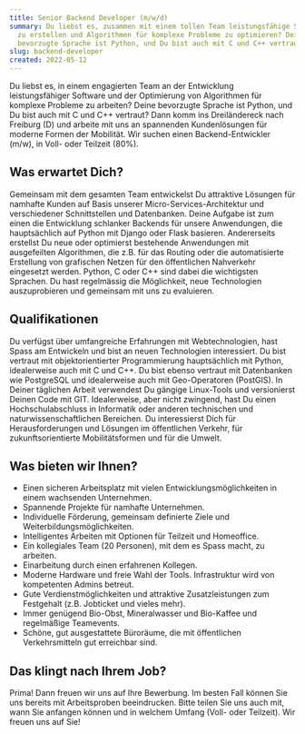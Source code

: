 ```yaml
---
title: Senior Backend Developer (m/w/d)
summary: Du liebst es, zusammen mit einem tollen Team leistungsfähige Software
  zu erstellen und Algorithmen für komplexe Probleme zu optimieren? Deine
  bevorzugte Sprache ist Python, und Du bist auch mit C und C++ vertraut? Match!
slug: backend-developer
created: 2022-05-12
---
```

Du liebst es, in einem engagierten Team an der Entwicklung leistungsfähiger Software und der Optimierung von Algorithmen für komplexe Probleme zu arbeiten? Deine bevorzugte Sprache ist Python, und Du bist auch mit C und C++ vertraut? Dann komm ins Dreiländereck nach Freiburg (D) und arbeite mit uns an spannenden Kundenlösungen für moderne Formen der Mobilität. Wir suchen einen Backend-Entwickler (m/w), in Voll- oder Teilzeit (80%).

## Was erwartet Dich?

Gemeinsam mit dem gesamten Team entwickelst Du attraktive Lösungen für namhafte Kunden auf Basis unserer Micro-Services-Architektur und verschiedener Schnittstellen und Datenbanken. Deine Aufgabe ist zum einen die Entwicklung schlanker Backends für unsere Anwendungen, die hauptsächlich auf Python mit Django oder Flask basieren. Andererseits erstellst Du neue oder optimierst bestehende Anwendungen mit ausgefeilten Algorithmen, die z.B. für das Routing oder die automatisierte Erstellung von grafischen Netzen für den öffentlichen Nahverkehr eingesetzt werden. Python, C oder C++ sind dabei die wichtigsten Sprachen. Du hast regelmässig die Möglichkeit, neue Technologien auszuprobieren und gemeinsam mit uns zu evaluieren. 

## Qualifikationen

Du verfügst über umfangreiche Erfahrungen mit Webtechnologien, hast Spass am Entwickeln und bist an neuen Technologien interessiert. Du bist vertraut mit objektorientierter Programmierung hauptsächlich mit Python, idealerweise auch mit C und C++. Du bist ebenso vertraut mit Datenbanken wie PostgreSQL und idealerweise auch mit Geo-Operatoren (PostGIS). In Deiner täglichen Arbeit verwendest Du gängige Linux-Tools und versionierst Deinen Code mit GIT. Idealerweise, aber nicht zwingend, hast Du einen Hochschulabschluss in Informatik oder anderen technischen und naturwissenschaftlichen Bereichen. Du interessierst Dich für Herausforderungen und Lösungen im öffentlichen Verkehr, für zukunftsorientierte Mobilitätsformen und für die Umwelt.

## Was bieten wir Ihnen?

* Einen sicheren Arbeitsplatz mit vielen Entwicklungsmöglichkeiten in einem wachsenden Unternehmen.
* Spannende Projekte für namhafte Unternehmen.
* Individuelle Förderung, gemeinsam definierte Ziele und Weiterbildungsmöglichkeiten.
* Intelligentes Arbeiten mit Optionen für Teilzeit und Homeoffice. 
* Ein kollegiales Team (20 Personen), mit dem es Spass macht, zu arbeiten.
* Einarbeitung durch einen erfahrenen Kollegen.
* Moderne Hardware und freie Wahl der Tools. Infrastruktur wird von kompetenten Admins betreut. 
* Gute Verdienstmöglichkeiten und attraktive Zusatzleistungen zum Festgehalt (z.B. Jobticket und vieles mehr). 
* Immer genügend Bio-Obst, Mineralwasser und Bio-Kaffee und regelmäßige Teamevents.
* Schöne, gut ausgestattete Büroräume, die mit öffentlichen Verkehrsmitteln gut erreichbar sind. 

## Das klingt nach Ihrem Job?

Prima! Dann freuen wir uns auf Ihre Bewerbung. Im besten Fall können Sie uns bereits mit Arbeitsproben beeindrucken. Bitte teilen Sie uns auch mit, wann Sie anfangen können und in welchem Umfang (Voll- oder Teilzeit). Wir freuen uns auf Sie!